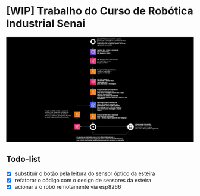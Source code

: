 # [WIP] Trabalho do Curso de Robótica Industrial Senai

![imagem_arquitetura](./arquitetura_aws_senai_robotica.png "arquitetura serveless")

## Todo-list

- [x] substituir o botão pela leitura do sensor óptico da esteira
- [x] refatorar o código com o design de sensores da esteira
- [x] acionar a o robô remotamente via esp8266
